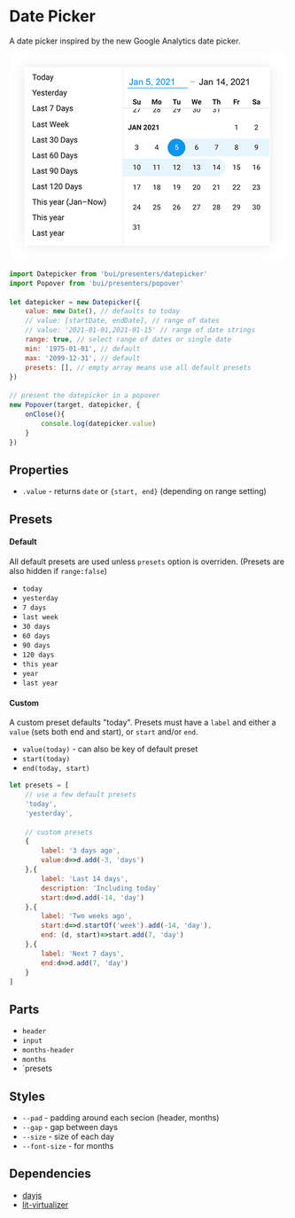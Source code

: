 Date Picker
===============

A date picker inspired by the new Google Analytics date picker.

![screnshot](./screenshot.png)

```js
import Datepicker from 'bui/presenters/datepicker'
import Popover from 'bui/presenters/popover'

let datepicker = new Datepicker({
    value: new Date(), // defaults to today
    // value: [startDate, endDate], // range of dates
    // value: '2021-01-01,2021-01-15' // range of date strings
    range: true, // select range of dates or single date
    min: '1975-01-01', // default
    max: '2099-12-31', // default
    presets: [], // empty array means use all default presets
})

// present the datepicker in a popover
new Popover(target, datepicker, {
    onClose(){
        console.log(datepicker.value)
    }
})
```

## Properties
- `.value` - returns `date` or `{start, end}` (depending on range setting)

## Presets

#### Default
All default presets are used unless `presets` option is overriden. (Presets are also hidden if `range:false`)

- `today`
- `yesterday`
- `7 days`
- `last week`
- `30 days`
- `60 days`
- `90 days`
- `120 days`
- `this year`
- `year`
- `last year`

#### Custom

A custom preset defaults "today". Presets must have a `label` and either a `value` (sets both end and start), or `start` and/or `end`.

- `value(today)` - can also be key of default preset
- `start(today)`
- `end(today, start)`

```js
let presets = [
    // use a few default presets
    'today',
    'yesterday',

    // custom presets
    {
        label: '3 days ago',
        value:d=>d.add(-3, 'days')
    },{
        label: 'Last 14 days',
        description: 'Including today'
        start:d=>d.add(-14, 'day')
    },{
        label: 'Two weeks ago',
        start:d=>d.startOf('week').add(-14, 'day'),
        end: (d, start)=>start.add(7, 'day')
    },{
        label: 'Next 7 days',
        end:d=>d.add(7, 'day')
    }
]
```

## Parts
- `header`
- `input`
- `months-header`
- `months`
- `presets

## Styles
- `--pad` - padding around each secion (header, months)
- `--gap` - gap between days
- `--size` - size of each day
- `--font-size` - for months

## Dependencies
- [dayjs](https://www.npmjs.com/package/dayjs)
- [lit-virtualizer](https://www.npmjs.com/package/lit-virtualizer)